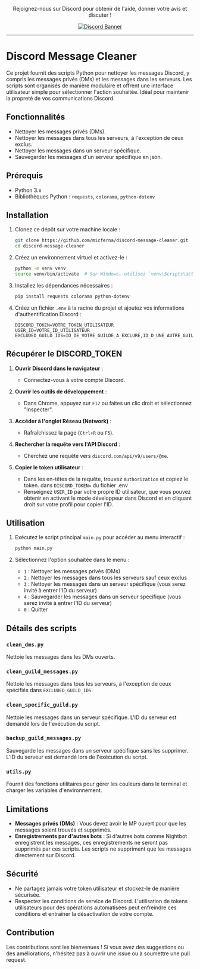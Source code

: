 <div align="center">
  <p>Rejoignez-nous sur Discord pour obtenir de l'aide, donner votre avis et discuter !</p>
  <a href="https://discord.gg/azar">
    <img src="https://discord.com/api/guilds/1340354382235045978/widget.png?style=banner2" alt="Discord Banner" />
  </a>
</div>

---

# Discord Message Cleaner

Ce projet fournit des scripts Python pour nettoyer les messages Discord, y compris les messages privés (DMs) et les messages dans les serveurs. Les scripts sont organisés de manière modulaire et offrent une interface utilisateur simple pour sélectionner l'action souhaitée. Idéal pour maintenir la propreté de vos communications Discord.

## Fonctionnalités

- Nettoyer les messages privés (DMs).
- Nettoyer les messages dans tous les serveurs, à l'exception de ceux exclus.
- Nettoyer les messages dans un serveur spécifique.
- Sauvegarder les messages d'un serveur spécifique en json.

## Prérequis

- Python 3.x
- Bibliothèques Python : `requests`, `colorama`, `python-dotenv`

## Installation

1. Clonez ce dépôt sur votre machine locale :

    ```sh
    git clone https://github.com/micferna/discord-message-cleaner.git
    cd discord-message-cleaner
    ```

2. Créez un environnement virtuel et activez-le :

    ```sh
    python -m venv venv
    source venv/bin/activate  # Sur Windows, utilisez `venv\Scripts\activate`
    ```

3. Installez les dépendances nécessaires :

    ```sh
    pip install requests colorama python-dotenv
    ```

4. Créez un fichier `.env` à la racine du projet et ajoutez vos informations d'authentification Discord :

    ```env
    DISCORD_TOKEN=VOTRE_TOKEN_UTILISATEUR
    USER_ID=VOTRE_ID_UTILISATEUR
    EXCLUDED_GUILD_IDS=ID_DE_VOTRE_GUILDE_A_EXCLURE,ID_D_UNE_AUTRE_GUILDE
    ```


## Récupérer le DISCORD_TOKEN

1. **Ouvrir Discord dans le navigateur** :
    - Connectez-vous à votre compte Discord.

2. **Ouvrir les outils de développement** :
    - Dans Chrome, appuyez sur `F12` ou faites un clic droit et sélectionnez "Inspecter".

3. **Accéder à l'onglet Réseau (Network)** :
    - Rafraîchissez la page (`Ctrl+R` ou `F5`).

4. **Rechercher la requête vers l'API Discord** :
    - Cherchez une requête vers `discord.com/api/v9/users/@me`.

5. **Copier le token utilisateur** :
    - Dans les en-têtes de la requête, trouvez `Authorization` et copiez le token. dans `DISCORD_TOKEN=` du fichier .env
    - Renseignez `USER_ID` par votre propre ID utilisateur, que vous pouvez obtenir en activant le mode développeur dans Discord et en cliquant droit sur votre profil pour copier l'ID.

## Utilisation

1. Exécutez le script principal `main.py` pour accéder au menu interactif :

    ```sh
    python main.py
    ```

2. Sélectionnez l'option souhaitée dans le menu :

    - `1` : Nettoyer les messages privés (DMs)
    - `2` : Nettoyer les messages dans tous les serveurs sauf ceux exclus
    - `3` : Nettoyer les messages dans un serveur spécifique (vous serez invité à entrer l'ID du serveur)
    - `4` : Sauvegarder les messages dans un serveur spécifique (vous serez invité à entrer l'ID du serveur)
    - `0` : Quitter

## Détails des scripts

### `clean_dms.py`

Nettoie les messages dans les DMs ouverts.

### `clean_guild_messages.py`

Nettoie les messages dans tous les serveurs, à l'exception de ceux spécifiés dans `EXCLUDED_GUILD_IDS`.

### `clean_specific_guild.py`

Nettoie les messages dans un serveur spécifique. L'ID du serveur est demandé lors de l'exécution du script.

### `backup_guild_messages.py`

Sauvegarde les messages dans un serveur spécifique sans les supprimer. L'ID du serveur est demandé lors de l'exécution du script.

### `utils.py`

Fournit des fonctions utilitaires pour gérer les couleurs dans le terminal et charger les variables d'environnement.

## Limitations

- **Messages privés (DMs)** : Vous devez avoir le MP ouvert pour que les messages soient trouvés et supprimés.
- **Enregistrements par d'autres bots** : Si d'autres bots comme Nightbot enregistrent les messages, ces enregistrements ne seront pas supprimés par ces scripts. Les scripts ne suppriment que les messages directement sur Discord.

## Sécurité

- Ne partagez jamais votre token utilisateur et stockez-le de manière sécurisée.
- Respectez les conditions de service de Discord. L'utilisation de tokens utilisateurs pour des opérations automatisées peut enfreindre ces conditions et entraîner la désactivation de votre compte.

## Contribution

Les contributions sont les bienvenues ! Si vous avez des suggestions ou des améliorations, n'hésitez pas à ouvrir une issue ou à soumettre une pull request.

